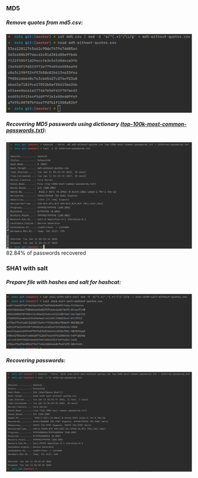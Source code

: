 ### MD5
##### Remove quotes from md5.csv:
![MD5 quotes removal](img/md5-quotes-removal.png)
##### Recovering MD5 passwords using dictionary ([top-100k-most-common-passwords.txt](../data/top-100k-most-common-passwords.txt)):
![MD5 recovered](img/md5-recovered.png)
82.84% of passwords recovered

### SHA1 with salt
##### Prepare file with hashes and salt for hashcat:
![sha1 preparation](img/sha1-preparation.png)
##### Recovering passwords:
![sha1_recovered](img/sha1-recovered.png)
